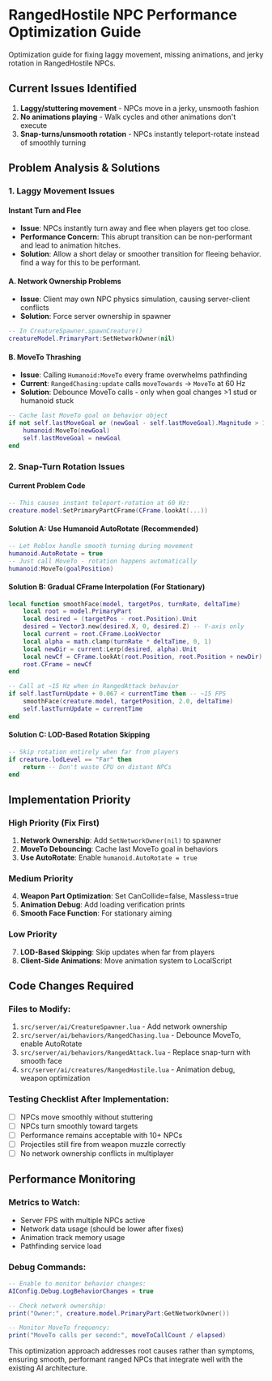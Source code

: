# RangedHostile NPC Performance Optimization Guide

Optimization guide for fixing laggy movement, missing animations, and jerky rotation in RangedHostile NPCs.

## Current Issues Identified

1. **Laggy/stuttering movement** - NPCs move in a jerky, unsmooth fashion
2. **No animations playing** - Walk cycles and other animations don't execute
3. **Snap-turns/unsmooth rotation** - NPCs instantly teleport-rotate instead of smoothly turning

## Problem Analysis & Solutions

### 1. Laggy Movement Issues

#### Instant Turn and Flee
- **Issue**: NPCs instantly turn away and flee when players get too close.
- **Performance Concern**: This abrupt transition can be non-performant and lead to animation hitches.
- **Solution**: Allow a short delay or smoother transition for fleeing behavior. find a way for this to be performant.

#### A. Network Ownership Problems
- **Issue**: Client may own NPC physics simulation, causing server-client conflicts
- **Solution**: Force server ownership in spawner
```lua
-- In CreatureSpawner.spawnCreature()
creatureModel.PrimaryPart:SetNetworkOwner(nil)
```

#### B. MoveTo Thrashing
- **Issue**: Calling `Humanoid:MoveTo` every frame overwhelms pathfinding
- **Current**: `RangedChasing:update` calls `moveTowards` → `MoveTo` at 60 Hz
- **Solution**: Debounce MoveTo calls - only when goal changes >1 stud or humanoid stuck
```lua
-- Cache last MoveTo goal on behavior object
if not self.lastMoveGoal or (newGoal - self.lastMoveGoal).Magnitude > 1 then
    humanoid:MoveTo(newGoal)
    self.lastMoveGoal = newGoal
end
```

### 2. Snap-Turn Rotation Issues

#### Current Problem Code
```lua
-- This causes instant teleport-rotation at 60 Hz:
creature.model:SetPrimaryPartCFrame(CFrame.lookAt(...))
```

#### Solution A: Use Humanoid AutoRotate (Recommended)
```lua
-- Let Roblox handle smooth turning during movement
humanoid.AutoRotate = true
-- Just call MoveTo - rotation happens automatically
humanoid:MoveTo(goalPosition)
```

#### Solution B: Gradual CFrame Interpolation (For Stationary)
```lua
local function smoothFace(model, targetPos, turnRate, deltaTime)
    local root = model.PrimaryPart
    local desired = (targetPos - root.Position).Unit
    desired = Vector3.new(desired.X, 0, desired.Z) -- Y-axis only
    local current = root.CFrame.LookVector
    local alpha = math.clamp(turnRate * deltaTime, 0, 1)
    local newDir = current:Lerp(desired, alpha).Unit
    local newCf = CFrame.lookAt(root.Position, root.Position + newDir)
    root.CFrame = newCf
end

-- Call at ~15 Hz when in RangedAttack behavior
if self.lastTurnUpdate + 0.067 < currentTime then -- ~15 FPS
    smoothFace(creature.model, targetPosition, 2.0, deltaTime)
    self.lastTurnUpdate = currentTime
end
```

#### Solution C: LOD-Based Rotation Skipping
```lua
-- Skip rotation entirely when far from players
if creature.lodLevel == "Far" then
    return -- Don't waste CPU on distant NPCs
end
```

## Implementation Priority

### High Priority (Fix First)
1. **Network Ownership**: Add `SetNetworkOwner(nil)` to spawner
2. **MoveTo Debouncing**: Cache last MoveTo goal in behaviors
3. **Use AutoRotate**: Enable `humanoid.AutoRotate = true`

### Medium Priority
4. **Weapon Part Optimization**: Set CanCollide=false, Massless=true
5. **Animation Debug**: Add loading verification prints
6. **Smooth Face Function**: For stationary aiming

### Low Priority
7. **LOD-Based Skipping**: Skip updates when far from players
8. **Client-Side Animations**: Move animation system to LocalScript

## Code Changes Required

### Files to Modify:
1. `src/server/ai/CreatureSpawner.lua` - Add network ownership
2. `src/server/ai/behaviors/RangedChasing.lua` - Debounce MoveTo, enable AutoRotate
3. `src/server/ai/behaviors/RangedAttack.lua` - Replace snap-turn with smooth face
4. `src/server/ai/creatures/RangedHostile.lua` - Animation debug, weapon optimization

### Testing Checklist After Implementation:
- [ ] NPCs move smoothly without stuttering
- [ ] NPCs turn smoothly toward targets
- [ ] Performance remains acceptable with 10+ NPCs
- [ ] Projectiles still fire from weapon muzzle correctly
- [ ] No network ownership conflicts in multiplayer

## Performance Monitoring

### Metrics to Watch:
- Server FPS with multiple NPCs active
- Network data usage (should be lower after fixes)
- Animation track memory usage
- Pathfinding service load

### Debug Commands:
```lua
-- Enable to monitor behavior changes:
AIConfig.Debug.LogBehaviorChanges = true

-- Check network ownership:
print("Owner:", creature.model.PrimaryPart:GetNetworkOwner())

-- Monitor MoveTo frequency:
print("MoveTo calls per second:", moveToCallCount / elapsed)
```

This optimization approach addresses root causes rather than symptoms, ensuring smooth, performant ranged NPCs that integrate well with the existing AI architecture.
